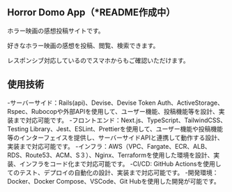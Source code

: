 ## Horror Domo App（*README作成中）
ホラー映画の感想投稿サイトです。

好きなホラー映画の感想を投稿、閲覧、検索できます。

レスポンシブ対応しているのでスマホからもご確認いただけます。

## 使用技術
-サーバーサイド：Rails(api)、Devise、Devise Token Auth、ActiveStorage、Rspec、Rubocopや外部APIを使用して、ユーザー機能、投稿機能等を設計、実装まで対応可能です。
-フロントエンド：Next.js、TypeScript、TailwindCSS、Testing Library、Jest、ESLint、Prettierを使用して、ユーザー機能や投稿機能等のインターフェイスを提供し、サーバーサイドAPIと連携して動作する設計、実装まで対応可能です。
-インフラ：AWS（VPC、Fargate、ECR、ALB、RDS、Route53、ACM、S３）、Nginx、Terraformを使用した環境を設計、実装、インフラをコード化まで対応可能です。
-CI/CD: GitHub Actionsを使用してのテスト、デプロイの自動化の設計、実装まで対応可能です。
-開発環境：Docker、Docker Compose、VSCode、Git Hubを使用した開発が可能です。

